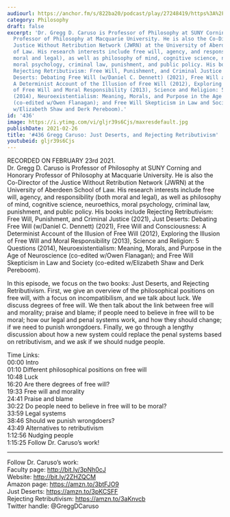 ```yaml
---
audiourl: https://anchor.fm/s/822ba20/podcast/play/27248419/https%3A%2F%2Fd3ctxlq1ktw2nl.cloudfront.net%2Fstaging%2F2021-1-23%2F4ed1a543-c4a9-29e7-6d39-796e467cfb5c.m4a
category: Philosophy
draft: false
excerpt: 'Dr. Gregg D. Caruso is Professor of Philosophy at SUNY Corning and Honorary
  Professor of Philosophy at Macquarie University. He is also the Co-Director of the
  Justice Without Retribution Network (JWRN) at the University of Aberdeen School
  of Law. His research interests include free will, agency, and responsibility (both
  moral and legal), as well as philosophy of mind, cognitive science, neuroethics,
  moral psychology, criminal law, punishment, and public policy. His books include
  Rejecting Retributivism: Free Will, Punishment, and Criminal Justice (2021), Just
  Deserts: Debating Free Will (w/Daniel C. Dennett) (2021), Free Will and Consciousness:
  A Determinist Account of the Illusion of Free Will (2012), Exploring the Illusion
  of Free Will and Moral Responsibility (2013), Science and Religion: 5 Questions
  (2014), Neuroexistentialism: Meaning, Morals, and Purpose in the Age of Neuroscience
  (co-edited w/Owen Flanagan); and Free Will Skepticism in Law and Society (co-edited
  w/Elizabeth Shaw and Derk Pereboom).'
id: '436'
image: https://i.ytimg.com/vi/gljr39s6Cjs/maxresdefault.jpg
publishDate: 2021-02-26
title: '#436 Gregg Caruso: Just Deserts, and Rejecting Retributivism'
youtubeid: gljr39s6Cjs
---
```

<div class="timelinks">

RECORDED ON FEBRUARY 23rd 2021.  
Dr. Gregg D. Caruso is Professor of Philosophy at SUNY Corning and Honorary Professor of Philosophy at Macquarie University. He is also the Co-Director of the Justice Without Retribution Network (JWRN) at the University of Aberdeen School of Law. His research interests include free will, agency, and responsibility (both moral and legal), as well as philosophy of mind, cognitive science, neuroethics, moral psychology, criminal law, punishment, and public policy. His books include Rejecting Retributivism: Free Will, Punishment, and Criminal Justice (2021), Just Deserts: Debating Free Will (w/Daniel C. Dennett) (2021), Free Will and Consciousness: A Determinist Account of the Illusion of Free Will (2012), Exploring the Illusion of Free Will and Moral Responsibility (2013), Science and Religion: 5 Questions (2014), Neuroexistentialism: Meaning, Morals, and Purpose in the Age of Neuroscience (co-edited w/Owen Flanagan); and Free Will Skepticism in Law and Society (co-edited w/Elizabeth Shaw and Derk Pereboom).

In this episode, we focus on the two books: Just Deserts, and Rejecting Retributivism. First, we give an overview of the philosophical positions on free will, with a focus on incompatibilism, and we talk about luck. We discuss degrees of free will. We then talk about the link between free will and morality; praise and blame; if people need to believe in free will to be moral; how our legal and penal systems work, and how they should change; if we need to punish wrongdoers. Finally, we go through a lengthy discussion about how a new system could replace the penal systems based on retributivism, and we ask if we should nudge people.

Time Links:  
<time>00:00</time> Intro  
<time>01:10</time> Different philosophical positions on free will  
<time>10:48</time> Luck  
<time>16:20</time> Are there degrees of free will?  
<time>19:33</time> Free will and morality  
<time>24:41</time> Praise and blame  
<time>30:22</time> Do people need to believe in free will to be moral?  
<time>33:59</time> Legal systems  
<time>38:46</time> Should we punish wrongdoers?  
<time>43:49</time> Alternatives to retributivism  
<time>1:12:56</time> Nudging people  
<time>1:15:25</time> Follow Dr. Caruso’s work!

---

Follow Dr. Caruso’s work:  
Faculty page: http://bit.ly/3pNh0cJ  
Website: http://bit.ly/2ZHZQCM  
Amazon page: https://amzn.to/3btFJO9  
Just Deserts: https://amzn.to/3pKCSFF  
Rejecting Retributivism: https://amzn.to/3aKnvcb  
Twitter handle: @GreggDCaruso
</div>

